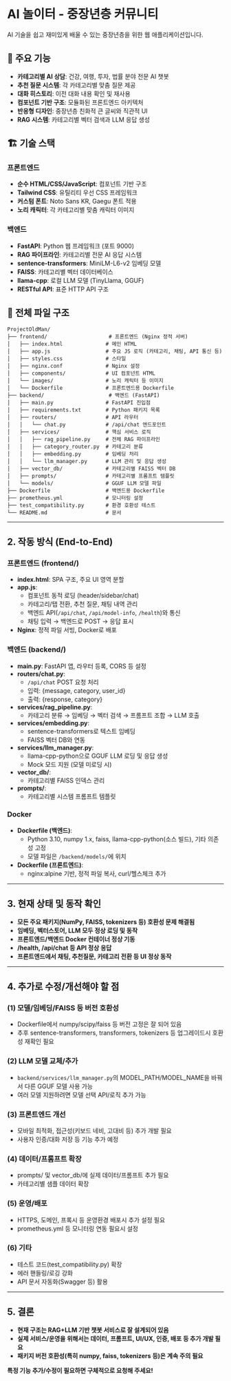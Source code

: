 # AI 놀이터 - 중장년층 커뮤니티

AI 기술을 쉽고 재미있게 배울 수 있는 중장년층을 위한 웹 애플리케이션입니다.

## 🚀 주요 기능

- **카테고리별 AI 상담**: 건강, 여행, 투자, 법률 분야 전문 AI 챗봇
- **추천 질문 시스템**: 각 카테고리별 맞춤 질문 제공
- **대화 히스토리**: 이전 대화 내용 확인 및 재사용
- **컴포넌트 기반 구조**: 모듈화된 프론트엔드 아키텍처
- **반응형 디자인**: 중장년층 친화적 큰 글씨와 직관적 UI
- **RAG 시스템**: 카테고리별 벡터 검색과 LLM 응답 생성

## 🏗️ 기술 스택

### 프론트엔드
- **순수 HTML/CSS/JavaScript**: 컴포넌트 기반 구조
- **Tailwind CSS**: 유틸리티 우선 CSS 프레임워크
- **커스텀 폰트**: Noto Sans KR, Gaegu 폰트 적용
- **노리 캐릭터**: 각 카테고리별 맞춤 캐릭터 이미지

### 백엔드
- **FastAPI**: Python 웹 프레임워크 (포트 9000)
- **RAG 파이프라인**: 카테고리별 전문 AI 응답 시스템
- **sentence-transformers**: MiniLM-L6-v2 임베딩 모델
- **FAISS**: 카테고리별 벡터 데이터베이스
- **llama-cpp**: 로컬 LLM 모델 (TinyLlama, GGUF)
- **RESTful API**: 표준 HTTP API 구조

## 📁 전체 파일 구조

```
ProjectOldMan/
├── frontend/                    # 프론트엔드 (Nginx 정적 서버)
│   ├── index.html              # 메인 HTML
│   ├── app.js                  # 주요 JS 로직 (카테고리, 채팅, API 통신 등)
│   ├── styles.css              # 스타일
│   ├── nginx.conf              # Nginx 설정
│   ├── components/             # UI 컴포넌트 HTML
│   └── images/                 # 노리 캐릭터 등 이미지
│   └── Dockerfile              # 프론트엔드용 Dockerfile
├── backend/                     # 백엔드 (FastAPI)
│   ├── main.py                 # FastAPI 진입점
│   ├── requirements.txt        # Python 패키지 목록
│   ├── routers/                # API 라우터
│   │   └── chat.py             # /api/chat 엔드포인트
│   ├── services/               # 핵심 서비스 로직
│   │   ├── rag_pipeline.py     # 전체 RAG 파이프라인
│   │   ├── category_router.py  # 카테고리 분류
│   │   ├── embedding.py        # 임베딩 처리
│   │   └── llm_manager.py      # LLM 관리 및 응답 생성
│   ├── vector_db/              # 카테고리별 FAISS 벡터 DB
│   ├── prompts/                # 카테고리별 프롬프트 템플릿
│   └── models/                 # GGUF LLM 모델 파일
├── Dockerfile                  # 백엔드용 Dockerfile
├── prometheus.yml              # 모니터링 설정
├── test_compatibility.py       # 환경 호환성 테스트
└── README.md                   # 문서
```

---

## 2. 작동 방식 (End-to-End)

### 프론트엔드 (frontend/)
- **index.html**: SPA 구조, 주요 UI 영역 분할
- **app.js**:  
  - 컴포넌트 동적 로딩 (header/sidebar/chat)
  - 카테고리/탭 전환, 추천 질문, 채팅 내역 관리
  - 백엔드 API(`/api/chat`, `/api/model-info`, `/health`)와 통신
  - 채팅 입력 → 백엔드로 POST → 응답 표시
- **Nginx**: 정적 파일 서빙, Docker로 배포

### 백엔드 (backend/)
- **main.py**: FastAPI 앱, 라우터 등록, CORS 등 설정
- **routers/chat.py**:  
  - `/api/chat` POST 요청 처리
  - 입력: {message, category, user_id}
  - 출력: {response, category}
- **services/rag_pipeline.py**:  
  - 카테고리 분류 → 임베딩 → 벡터 검색 → 프롬프트 조합 → LLM 호출
- **services/embedding.py**:  
  - sentence-transformers로 텍스트 임베딩
  - FAISS 벡터 DB와 연동
- **services/llm_manager.py**:  
  - llama-cpp-python으로 GGUF LLM 로딩 및 응답 생성
  - Mock 모드 지원 (모델 미로딩 시)
- **vector_db/**:  
  - 카테고리별 FAISS 인덱스 관리
- **prompts/**:  
  - 카테고리별 시스템 프롬프트 템플릿

### Docker
- **Dockerfile (백엔드)**:  
  - Python 3.10, numpy 1.x, faiss, llama-cpp-python(소스 빌드), 기타 의존성 고정
  - 모델 파일은 `/backend/models/`에 위치
- **Dockerfile (프론트엔드)**:  
  - nginx:alpine 기반, 정적 파일 복사, curl/헬스체크 추가

---

## 3. 현재 상태 및 동작 확인

- **모든 주요 패키지(NumPy, FAISS, tokenizers 등) 호환성 문제 해결됨**
- **임베딩, 벡터스토어, LLM 모두 정상 로딩 및 동작**
- **프론트엔드/백엔드 Docker 컨테이너 정상 기동**
- **/health, /api/chat 등 API 정상 응답**
- **프론트엔드에서 채팅, 추천질문, 카테고리 전환 등 UI 정상 동작**

---

## 4. 추가로 수정/개선해야 할 점

### (1) 모델/임베딩/FAISS 등 버전 호환성
- Dockerfile에서 numpy/scipy/faiss 등 버전 고정은 잘 되어 있음
- 추후 sentence-transformers, transformers, tokenizers 등 업그레이드시 호환성 재확인 필요

### (2) LLM 모델 교체/추가
- `backend/services/llm_manager.py`의 MODEL_PATH/MODEL_NAME을 바꿔서 다른 GGUF 모델 사용 가능
- 여러 모델 지원하려면 모델 선택 API/로직 추가 가능

### (3) 프론트엔드 개선
- 모바일 최적화, 접근성(키보드 네비, 고대비 등) 추가 개발 필요
- 사용자 인증/대화 저장 등 기능 추가 예정

### (4) 데이터/프롬프트 확장
- prompts/ 및 vector_db/에 실제 데이터/프롬프트 추가 필요
- 카테고리별 샘플 데이터 확장

### (5) 운영/배포
- HTTPS, 도메인, 프록시 등 운영환경 배포시 추가 설정 필요
- prometheus.yml 등 모니터링 연동 필요시 설정

### (6) 기타
- 테스트 코드(test_compatibility.py) 확장
- 에러 핸들링/로깅 강화
- API 문서 자동화(Swagger 등) 활용

---

## 5. 결론

- **현재 구조는 RAG+LLM 기반 챗봇 서비스로 잘 설계되어 있음**
- **실제 서비스/운영을 위해서는 데이터, 프롬프트, UI/UX, 인증, 배포 등 추가 개발 필요**
- **패키지 버전 호환성(특히 numpy, faiss, tokenizers 등)은 계속 주의 필요**

**특정 기능 추가/수정이 필요하면 구체적으로 요청해 주세요!**